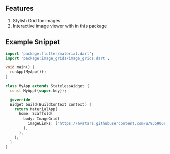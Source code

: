## Features

1. Stylish Grid for images
2. Interactive image viewer with in this package


## Example Snippet

```dart
import 'package:flutter/material.dart';
import 'package:image_grids/image_grids.dart';

void main() {
  runApp(MyApp());
}

class MyApp extends StatelessWidget {
  const MyApp({super.key});

  @override
  Widget build(BuildContext context) {
    return MaterialApp(
      home: Scaffold(
        body: ImageGrid(
          imageLinks: ["https://avatars.githubusercontent.com/u/93590694"],
        ),
      ),
    );
  }
}

```
